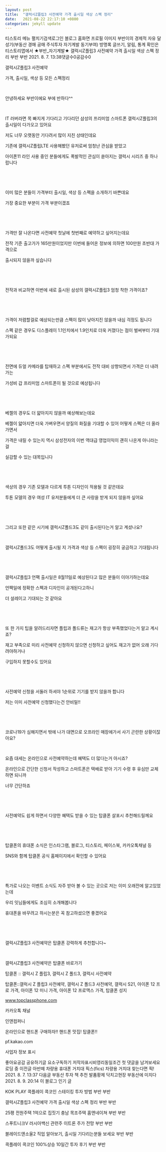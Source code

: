```yaml
---
layout: post
title:  "갤럭시Z플립3 사전예약 가격 출시일 색상 스펙 정리"
date:   2021-08-22 22:17:10 +0800
categories: jekyll update
---
```

티스토리 메뉴 펼치기검색로그인
블로그 홈화면
프로필 이미지
부반이의 경제적 자유 달성기(부동산 경매 공매 주식투자 자기계발 동기부여)
방명록
글쓰기, 알림, 통계 확인은 티스토리앱에서
★부반_자기계발★
갤럭시Z플립3 사전예약 가격 출시일 색상 스펙 정리
부반 부반
2021. 8. 7. 13:38댓글수0공감수0

갤럭시Z플립3 사전예약

가격, 출시일, 색상 등 모든 스펙정리


​

안녕하세요 부반이에요 부에 반하다^^

​

IT 러버라면 목 빠지게 기다리고 기다리던 삼성의 프리미엄 스마트폰 갤럭시Z플립3의 출시일이 다가오고 있어요

저도 너무 오랫동안 기다려서 많이 지친 상태인데요

기존에 갤럭시Z플립LTE 사용해봤던 유저로써 엄청난 관심을 받았고

아이폰11 라인 사용 중인 분들에게도 폭발적인 관심이 쏟아지는 갤럭시 시리즈 중 하나랍니다

​


​

이미 많은 분들이 가격부터 출시일, 색상 등 스펙을 소개하기 바쁜데요

가장 중요한 부분이 가격 부분이겠죠

​


​

가격만 잘 나온다면 사전예약 첫날에 첫번째로 예약하고 싶어지는데요

전작 기준 출고가가 165만원이었지만 이번에 들어온 정보에 의하면 100만원 초반대 가격으로

출시되지 않을까 싶습니다

​


​

전작과 비교하면 이번에 새로 출시된 삼성의 갤럭시Z플립3 엄청 착한 가격이죠?

​


​

가격이 저렴할걸로 예상되는만큼 스펙이 많이 낮아지진 않을까 내심 걱정도 됩니다

스펙 같은 경우도 디스플레이 1.1인치에서 1.9인치로 더욱 커졌다는 점이 벌써부터 기대가되요

​


​

전면에 듀얼 카메라를 탑재하고 스펙 부분에서도 전작 대비 상향되면서 가격은 더 내려가는

가성비 갑 프리미엄 스마트폰이 될 것으로 예상됩니다

​


​

베젤의 경우도 더 얇아지지 않을까 예상해보는데요

베젤이 얇아지면 더욱 가벼우면서 양질의 화질을 기대할 수 있어 어떻게 스펙은 더 올라가면서

가격은 내릴 수 있는지 역시 삼성전자의 이번 역대급 영업이익이 괜히 나온게 아니라는걸

실감할 수 있는 대목입니다

​


​

색상의 경우 기존 모델과 다르게 투톤 디자인이 적용될 것 같은데요

투톤 모델의 경우 여성 IT 유저분들에게 더 큰 사랑을 받게 되지 않을까 싶어요

​


​

그리고 또한 같은 시기에 갤럭시Z폴드3도 같이 출시된다는거 알고 계셨나요?

​

갤럭시Z폴드3도 어떻게 출시될 지 가격과 색상 등 스펙이 굉장히 궁금하고 기대됩니다

​


​

갤럭시Z플립3 언팩 출시일은 8월11일로 예상된다고 많은 분들이 이야기하는데요

언팩일에 정확한 스펙과 디자인이 공개된다고하니

더 설레이고 기대되는 것 같아요

​


​

또 한 가지 팁을 알려드리자면 플립과 폴드류는 재고가 항상 부족했었다는거 알고 계시죠?

재고 부족으로 미리 사전예약 신청하지 않으면 신청하고 싶어도 재고가 없어 오래 기다려야하거나

구입하지 못할수도 있어요

​


​

사전예약 신청을 서둘러 하셔야 1순위로 기기를 받지 않을까 합니다

저는 이미 사전예약 신청했다는건 안비밀!!

​


​

코로나19가 심해지면서 밖에 나가 대면으로 오프라인 매장에가서 사기 곤란한 상황이잖아요?

​

요즘 대세는 온라인으로 사전예약하는데 혜택도 더 많다는거 아시죠?

온라인으로 간단한 신청서 작성하고 스마트폰은 택배로 받아 기기 수령 후 유심만 교체하면 되니까

너무 간단하죠

​


​

사전예약도 쉽게 하면서 다양한 혜택도 받을 수 있는 탑클폰 살포시 추천해드릴께요

​


​

탑클폰의 휴대폰 소식은 인스타그램, 블로그, 티스토리, 페이스북, 카카오톡채널 등

SNS와 함께 탑클폰 공식 홈페이지에서 확인할 수 있어요

​


​

특가로 나오는 이벤트 소식도 자주 받아 볼 수 있는 곳으로 저는 이미 오래전에 알고있었는데

우리 잇님들에게도 조심히 소개해봅니다

휴대폰을 바꾸려고 하시는분은 꼭 참고하셨으면 좋겠어요

​


​

갤럭시Z플립3 사전예약은 탑클폰 강력하게 추천합니다~

​

갤럭시Z플립3 사전예약은 탑클폰 바로가기

 

 
탑클폰 :: 갤럭시 Z 플립3, 갤럭시 Z 폴드3, 갤럭시 사전예약

탑클폰::갤럭시 Z 플립3 사전예약, 갤럭시 Z 폴드3 사전예약, 갤럭시 S21, 아이폰 12 프로 가격, 아이폰 12 미니 가격, 아이폰 12 프로맥스 가격, 탑클폰 성지

www.topclassphone.com
 

카카오톡 채널

 
인앤컴퍼니

온라인으로 핸드폰 구매하자!! 핸드폰 맛집! 탑클폰!!

pf.kakao.com
​


 

사업자 정보 표시

좋아요공감
공유하기글 요소구독하기
저작자표시비영리동일조건
첫 댓글을 남겨보세요
로딩 중
이전글
아반떼 차량용 휴대폰 거치대 픽스(fics) 차량용 거치대 찾는다면 픽!
2021. 8. 7. 13:37
다음글
부동산 투자 책 추천 발품황제 닥치고현장 부동산에 미치다
2021. 8. 9. 20:14
이 블로그 인기 글

KOK PLAY 콕플레이 콕코인 스테이킹 투자 방법
부반 부반

갤럭시Z플립3 사전예약 가격 출시일 색상 스펙 정리
부반 부반

25평 전원주택 1억으로 집짓기 충남 목조주택 홈앤네이쳐
부반 부반

스푸트니크V 러시아백신 관련주 이트론 주가 전망
부반 부반

블레이드앤소울2 직업 알아보기, 출시일 기다리는분들 보세요
부반 부반

콕플레이 콕코인 100%상승 10일간 투자 후기
부반 부반